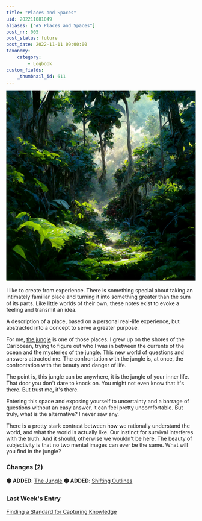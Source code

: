 ```yaml
---
title: "Places and Spaces"
uid: 202211081049
aliases: ["#5 Places and Spaces"]
post_nr: 005
post_status: future
post_date: 2022-11-11 09:00:00
taxonomy:
    category:
        - Logbook
custom_fields:
    _thumbnail_id: 611
---
```


![The jungle, an area of land overgrown with dense forest and tangled vegetation, typically in the tropics](/_images/image-the-jungle.jpg "Places and Spaces")

I like to create from experience. There is something special about taking an intimately familiar place and turning it into something greater than the sum of its parts. Like little worlds of their own, these notes exist to evoke a feeling and transmit an idea.

A description of a place, based on a personal real-life experience, but abstracted into a concept to serve a greater purpose.

For me, [the jungle](./the-jungle.md) is one of those places. I grew up on the shores of the Caribbean, trying to figure out who I was in between the currents of the ocean and the mysteries of the jungle. This new world of questions and answers attracted me. The confrontation with the jungle is, at once, the confrontation with the beauty and danger of life.

The point is, this jungle can be anywhere, it is the jungle of your inner life. That door you don't dare to knock on. You might not even know that it's there. But trust me, it's there.

Entering this space and exposing yourself to uncertainty and a barrage of questions without an easy answer, it can feel pretty uncomfortable. But truly, what is the alternative? I never saw any.

There is a pretty stark contrast between how we rationally understand the world, and what the world is actually like. Our instinct for survival interferes with the truth. And it should, otherwise we wouldn't be here. The beauty of subjectivity is that no two mental images can ever be the same. What will you find in the jungle?

### Changes (2)
**🟢 ADDED**: [The Jungle](./the-jungle.md)
**🟢 ADDED**: [Shifting Outlines](./shifting-outlines.md)

### Last Week's Entry
[Finding a Standard for Capturing Knowledge](./finding-a-standard-for-capturing-knowledge.md)